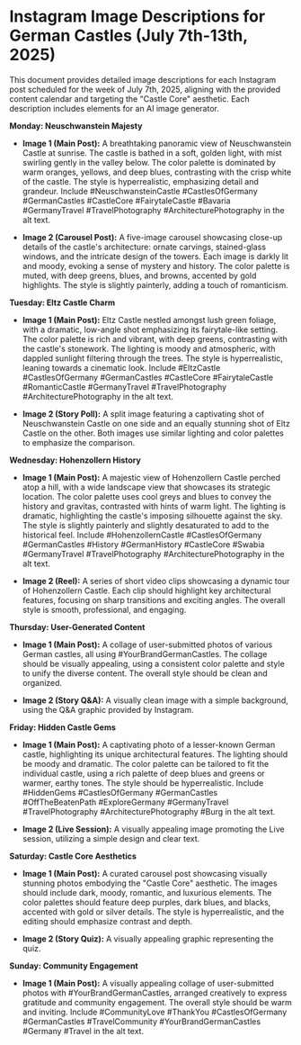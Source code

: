 # Instagram Image Descriptions for German Castles (July 7th-13th, 2025)

This document provides detailed image descriptions for each Instagram post scheduled for the week of July 7th, 2025, aligning with the provided content calendar and targeting the "Castle Core" aesthetic.  Each description includes elements for an AI image generator.

**Monday: Neuschwanstein Majesty**

* **Image 1 (Main Post):**  A breathtaking panoramic view of Neuschwanstein Castle at sunrise.  The castle is bathed in a soft, golden light, with mist swirling gently in the valley below.  The color palette is dominated by warm oranges, yellows, and deep blues, contrasting with the crisp white of the castle. The style is hyperrealistic, emphasizing detail and grandeur. Include  #NeuschwansteinCastle #CastlesOfGermany #GermanCastles #CastleCore #FairytaleCastle #Bavaria #GermanyTravel #TravelPhotography #ArchitecturePhotography in the alt text.

* **Image 2 (Carousel Post):** A five-image carousel showcasing close-up details of the castle's architecture: ornate carvings, stained-glass windows, and the intricate design of the towers. Each image is darkly lit and moody, evoking a sense of mystery and history.  The color palette is muted, with deep greens, blues, and browns, accented by gold highlights.  The style is slightly painterly, adding a touch of romanticism.


**Tuesday: Eltz Castle Charm**

* **Image 1 (Main Post):**  Eltz Castle nestled amongst lush green foliage, with a dramatic, low-angle shot emphasizing its fairytale-like setting.  The color palette is rich and vibrant, with deep greens, contrasting with the castle's stonework. The lighting is moody and atmospheric, with dappled sunlight filtering through the trees. The style is hyperrealistic, leaning towards a cinematic look.  Include  #EltzCastle #CastlesOfGermany #GermanCastles #CastleCore #FairytaleCastle #RomanticCastle #GermanyTravel #TravelPhotography #ArchitecturePhotography in the alt text.

* **Image 2 (Story Poll):** A split image featuring a captivating shot of Neuschwanstein Castle on one side and an equally stunning shot of Eltz Castle on the other.  Both images use similar lighting and color palettes to emphasize the comparison.


**Wednesday: Hohenzollern History**

* **Image 1 (Main Post):** A majestic view of Hohenzollern Castle perched atop a hill, with a wide landscape view that showcases its strategic location. The color palette uses cool greys and blues to convey the history and gravitas, contrasted with hints of warm light. The lighting is dramatic, highlighting the castle's imposing silhouette against the sky. The style is slightly painterly and slightly desaturated to add to the historical feel. Include #HohenzollernCastle #CastlesOfGermany #GermanCastles #History #GermanHistory #CastleCore #Swabia #GermanyTravel #TravelPhotography #ArchitecturePhotography in the alt text.

* **Image 2 (Reel):** A series of short video clips showcasing a dynamic tour of Hohenzollern Castle. Each clip should highlight key architectural features, focusing on sharp transitions and exciting angles. The overall style is smooth, professional, and engaging.


**Thursday: User-Generated Content**

* **Image 1 (Main Post):** A collage of user-submitted photos of various German castles, all using #YourBrandGermanCastles.  The collage should be visually appealing, using a consistent color palette and style to unify the diverse content. The overall style should be clean and organized.

* **Image 2 (Story Q&A):** A visually clean image with a simple background, using the Q&A graphic provided by Instagram.


**Friday: Hidden Castle Gems**

* **Image 1 (Main Post):** A captivating photo of a lesser-known German castle, highlighting its unique architectural features.  The lighting should be moody and dramatic.  The color palette can be tailored to fit the individual castle, using a rich palette of deep blues and greens or warmer, earthy tones. The style should be hyperrealistic. Include #HiddenGems #CastlesOfGermany #GermanCastles #OffTheBeatenPath #ExploreGermany #GermanyTravel #TravelPhotography #ArchitecturePhotography #Burg in the alt text.

* **Image 2 (Live Session):**  A visually appealing image promoting the Live session, utilizing a simple design and clear text.


**Saturday: Castle Core Aesthetics**

* **Image 1 (Main Post):** A curated carousel post showcasing visually stunning photos embodying the "Castle Core" aesthetic.   The images should include dark, moody, romantic, and luxurious elements.  The color palettes should feature deep purples, dark blues, and blacks, accented with gold or silver details.  The style is hyperrealistic, and the editing should emphasize contrast and depth.

* **Image 2 (Story Quiz):** A visually appealing graphic representing the quiz.


**Sunday: Community Engagement**

* **Image 1 (Main Post):** A visually appealing collage of user-submitted photos with #YourBrandGermanCastles, arranged creatively to express gratitude and community engagement.  The overall style should be warm and inviting. Include #CommunityLove #ThankYou #CastlesOfGermany #GermanCastles #TravelCommunity #YourBrandGermanCastles #Germany #Travel in the alt text.
